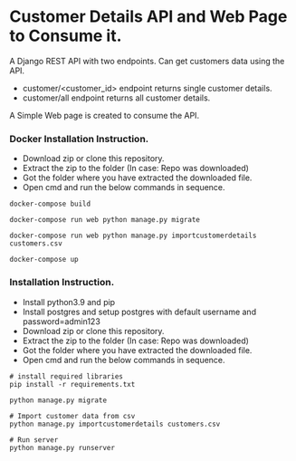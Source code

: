 # Customer Details API and Web Page to Consume it.

A Django REST API with two endpoints. Can get customers data using the API. 
- customer/<customer_id> endpoint returns single customer details.
- customer/all endpoint returns all customer details.

A Simple Web page is created to consume the API.

### Docker Installation Instruction.
- Download zip or clone this repository.
- Extract the zip to the folder (In case: Repo was downloaded)
- Got the folder where you have extracted the downloaded file.
- Open cmd and run the below commands in sequence.

```
docker-compose build
```

```
docker-compose run web python manage.py migrate
```

```
docker-compose run web python manage.py importcustomerdetails customers.csv
```

```
docker-compose up
```
### Installation Instruction.
- Install python3.9 and pip 
- Install postgres and setup postgres with default username and password=admin123
- Download zip or clone this repository.
- Extract the zip to the folder (In case: Repo was downloaded)
- Got the folder where you have extracted the downloaded file.
- Open cmd and run the below commands in sequence.


```
# install required libraries
pip install -r requirements.txt
```
```
python manage.py migrate
```
```
# Import customer data from csv
python manage.py importcustomerdetails customers.csv
```
```
# Run server
python manage.py runserver
```
